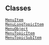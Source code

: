 ## Classes

<a href="../object/MenuItem.html#MenuItem"
target="main"><code>MenuItem</code></a>  
<a href="../object/MenuLongTopicItem.html#MenuLongTopicItem"
target="main"><code>MenuLongTopicItem</code></a>  
<a href="../object/MenuObject.html#MenuObject"
target="main"><code>MenuObject</code></a>  
<a href="../object/MenuTopicItem.html#MenuTopicItem"
target="main"><code>MenuTopicItem</code></a>  
<a href="../object/MenuTopicSubItem.html#MenuTopicSubItem"
target="main"><code>MenuTopicSubItem</code></a>  
